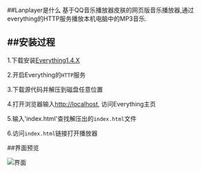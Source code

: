 ##Lanplayer是什么
基于QQ音乐播放器皮肤的网页版音乐播放器,通过everything的HTTP服务播放本机电脑中的MP3音乐.

##安装过程
---

1.下载安装[Everything1.4.X](https://www.voidtools.com/Everything-1.4.1.969.x86-Setup.exe)

2.开启Everything的`HTTP`服务

3.下载源代码并解压到磁盘任意位置

4.打开浏览器输入[http://localhost](http://localhost), 访问Everything主页

5.输入'index.html'查找解压出的`index.html`文件

6.访问`index.html`链接打开播放器


##界面预览

![界面](https://files.gitee.com/group1/M00/0D/34/wKgCNF6PCraAU37mAAEhbg_-mKU854.jpg?token=8cca90e5e824973a5fb6102105ec7040&ts=1586432700&attname=screenshot.jpg&disposition=attachment)